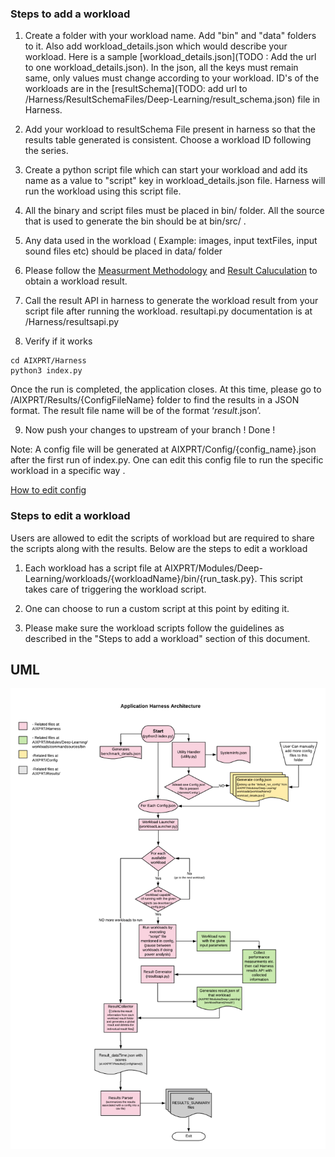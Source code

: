 ### Steps to add a workload

1. Create a folder with your workload name. Add "bin" and  "data" folders to it. Also add workload_details.json which would describe your workload. Here is a sample [workload_details.json](TODO : Add the url to one workload_details.json).
 In the json, all the keys must remain same, only values must change according to your workload. ID's of the workloads are in the [resultSchema](TODO: add url to /Harness/ResultSchemaFiles/Deep-Learning/result_schema.json) file in Harness.

2. Add your workload  to resultSchema File present in harness so that the results table generated is consistent. Choose a workload ID following the series.

3. Create a python script file which can start your workload and add its name as a value to "script" key in workload_details.json file. Harness will run the workload using this script file.

4. All the binary and script files must be placed in bin/ folder. All the source that is used to generate the bin should be at bin/src/ .

5. Any data used in the workload ( Example: images, input textFiles, input sound files etc) should be placed in data/ folder

6. Please follow the [Measurment Methodology](https://github.com/BenchmarkXPRT/Public-AIXPRT-Resources/blob/master/assets/measurment_method.pdf) and [Result Caluculation](https://github.com/BenchmarkXPRT/Public-AIXPRT-Resources/blob/master/assets/result_calculation.pdf) to obtain a workload result.

7. Call the result API in harness to generate the workload result from your script file after running the workload.
  resultapi.py documentation is at /Harness/resultsapi.py

8. Verify if it works

```
cd AIXPRT/Harness
python3 index.py

```
Once the run is completed, the application closes. At this time, please go to /AIXPRT/Results/{ConfigFileName} folder to find the results in a JSON format. The result file name will be of the format ‘<Deep-Learning>_result_<time stamp>.json’.

9. Now push your changes to upstream of your branch ! Done !


Note: A config file will be generated at AIXPRT/Config/{config_name}.json after the first run of index.py. One can edit this config file to run the specific workload in a specific way .

[How to edit config](https://github.com/BenchmarkXPRT/Public-AIXPRT-Resources/blob/master/OtherDocuments/EditConfig.md)

### Steps to edit a workload

Users are allowed to edit the scripts of workload but are required to share the scripts along with the results. Below are the steps to edit a workload

1. Each workload has a script file at AIXPRT/Modules/Deep-Learning/workloads/{workloadName}/bin/{run_task.py}. This script takes care of triggering the workload script.

2. One can choose to run a custom script at this point by editing it.

3. Please make sure the workload scripts follow the guidelines as described in the "Steps to add a workload" section of this document.

## UML
![alt text](https://github.com/BenchmarkXPRT/Public-AIXPRT-Resources/blob/master/assets/HarnessUML.png)

